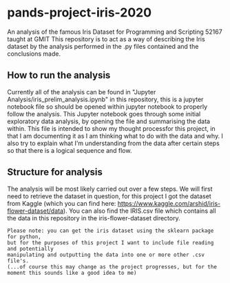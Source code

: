 # pands-project-iris-2020
An analysis of the famous Iris Dataset for Programming and Scripting 52167 taught at GMIT
This repository is to act as a way of describing the Iris dataset by the analysis performed in the .py files contained and the conclusions made.

## How to run the analysis
Currently all of the analysis can be found in "Jupyter Analysis/iris_prelim_analysis.ipynb" in this repository, this is a jupyter notebook file so should be opened within jupyter notebook to properly follow the analysis.
This Jupyter notebook goes through some initial exploratory data analysis, by opening the file and summarising the data within.
This file is intended to show my thought processfor this project, in that I am documenting it as I am thinking what to do with the data and why. I also try to explain what I'm understanding from the data after certain steps so that there is a logical sequence and flow.


## Structure for analysis
The analysis will be most likely carried out over a few steps.
We will first need to retrieve the dataset in question, for this project I got the dataset from Kaggle (which you can find here: https://www.kaggle.com/arshid/iris-flower-dataset/data). You can also find the IRIS.csv file which contains all the data in this repository in the iris-flower-dataset directory.
````
Please note: you can get the iris dataset using the sklearn package for python,
but for the purposes of this project I want to include file reading and potentially 
manipulating and outputting the data into one or more other .csv file's.
(...of course this may change as the project progresses, but for the moment this sounds like a good idea to me)
````
